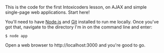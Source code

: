 This is the code for the first Intoxicoders lesson, on AJAX and simple single-page web applications. Start here!

You'll need to have [Node.js](http://nodejs.org) and [Git](http://git-scm.com) installed to run me locally. 
Once you've got that, navigate to the directory I'm in on the command line and enter:

    $ node app

Open a web browser to http://localhost:3000 and you're good to go.